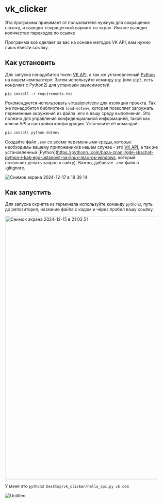 # vk_clicker
Эта программа принимает от пользователя нужную для сокращения ссылку, и выводит сокращенный вариант на экран.
Или же выводит количество переходов по ссылке

Программа всё сделает за вас на основе методов VK API, вам нужно лишь ввести ссылку.

## Как установить 
Для запуска понадобится токен [VK API](https://dev.vk.com/ru), а так же установленный [Python](https://pythonru.com/baza-znanij/gde-skachat-python-i-kak-ego-ustanovit-na-linux-mac-os-windows) на вашем компьютере. Затем используйте команду `pip` (или `pip3`, есть конфликт с Python2) для установки зависимостей:
```
pip install -r requirements.txt
```
Рекомендуется использовать [virtualenv/venv](https://docs.python.org/3/library/venv.html) для изоляции проекта.
Так же понадобится библиотека `load-dotenv`, которая позволяет загружать переменные окружения из файла .env в вашу среду выполнения. Это полезно для управления конфиденциальной информацией, такой как ключи API и настройки конфигурации.
Установите её командой:
```python
pip install python-dotenv
```
Создайте файл `.env` со всеми переменными среды, которые необходимы вашему приложению(в нашем случае - это [VK API](https://dev.vk.com/ru), а так же установленный [Python](https://pythonru.com/baza-znanij/gde-skachat-python-i-kak-ego-ustanovit-na-linux-mac-os-windows, который позволяет делать запрос к сайту). Важно, добавьте `.env`-файл в .gitignore.

![Снимок экрана 2024-12-17 в 18 39 14](https://github.com/user-attachments/assets/b924224b-22e8-4bce-9e78-fd8bf725fbcf)


## Как запустить 
Для запуска скрипта из терминала используйте команду `python3`, путь до репозитория, название файла с кодом и через пробел вашу ссылку.


<img width="864" alt="Снимок экрана 2024-12-15 в 21 03 51" src="https://github.com/user-attachments/assets/f7151526-9c24-4e53-95fe-5e029378bef5" />


У меня это `python3 Desktop/vk_clicker/hello_api.py vk.com`

![Untitled](https://github.com/user-attachments/assets/0454d1e6-396c-484a-a62a-de48a20af6f1)
